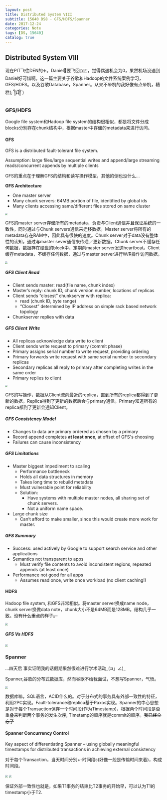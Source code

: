 ```yaml
---
layout: post
title: Distributed System VIII
subtitle: 15640 DS8 - GFS/HDFS/Spanner
date: 2017-12-24
categories: Note
tags: [DS, 15640]
catalog: true
---
```


## Distributed System VIII

现在PIT飞往DEN的✈️。Daniel🎄要飞回🇩🇪，觉得偶遇机会为0，果然机场没遇到Daniel好可惜啊。这一篇主要关于谷歌和Hadoop的文件系统案例学习，GFS/HDFS。以及谷歌Database，Spanner。从来不晕机的我好像有点晕机，糟糕(;´༎ຶД༎ຶ`)

### GFS/HDFS

Google file system和Hadoop file system的结构很相似，都是将文件分成blocks分别存在chunk结构中，根据master中存储的metadata来进行访问。

#### GFS

GFS is a distributed fault-tolerant file system.

Assumption: large files/large sequential writes and append/large streaming reads/concurrent appends by multiple clients

GFS的重点在于理解GFS的结构和读写操作模型，其他的倒也没什么...

**GFS Architecture**

* One master server
* Many chunk servers: 64MB portion of file, identified by global ids
* Many clients accessing same/different files stored on same cluster

<img src="https://raw.githubusercontent.com/YijiaJin/Plot/master/gfs.png" style="zoom:45%">

GFS的master server存储所有的metadata，负责与Client通信并且保证系统的一致性，同时通过与Chunk servers通信来迁移数据。Master server将所有的metadata存在RAM中，因此具有很快的速度。Chunk server对于data没有整体性的认知，通过与master sever通信来传递／更新数据。Chunk server不缓存任何数据，数据存在硬盘的block中，定期向master server发送heartbeat。Client缓存metadata，不缓存任何数据，通过与master server进行W/R操作访问数据。

<img src="https://raw.githubusercontent.com/YijiaJin/Plot/master/gfs2.png" style="zoom:45%">

##### GFS Client Read

* Client sends master: read(file name, chunk index)
* Master’s reply: chunk ID, chunk version number, locations of replicas
* Client sends “closest” chunkserver with replica:
  * read (chunk ID, byte range)
  * “Closest” determined by IP address on simple rack based network topology
* Chunkserver replies with data

##### GFS Client Write

* All replicas acknowledge data write to client
* Client sends write request to primary (commit phase)
* Primary assigns serial number to write request, providing ordering
* Primary forwards write request with same serial number to secondary replicas
* Secondary replicas all reply to primary after completing writes in the same order
* Primary replies to client

<img src="https://raw.githubusercontent.com/YijiaJin/Plot/master/gfswrite.png" style="zoom:45%">

GFS的写操作，数据从Client流向最近的replica，直到所有的replica都得到了更新的数据。Replica得到了更新的数据后会与primary通信。Primary知道所有的replica都到了更新会通知Client。

##### GFS Consistency Model

* Changes to data are primary ordered as chosen by a primary
* Record append completes **at least once**, at offset of GFS's choosing
* Failures can cause inconsistency

##### GFS Limitations

* Master biggest impediment to scaling
  * Performance bottleneck
  * Holds all data structures in memory
  * Takes long time to rebuild metadata
  * Must vulnerable point for reliability
  * Solution:
    * Have systems with multiple master nodes, all sharing set of chunk servers.
    * Not a uniform name space.
* Large chunk size
  * Can’t afford to make smaller, since this would create more work for master. 

##### GFS Summary

* Success: used actively by Google to support search service and other applications
* Semantics not transparent to apps
  * Must verify file contents to avoid inconsistent regions, repeated appends (at least once)
* Performance not good for all apps
  * Assumes read once, write once workload (no client caching!)

#### HDFS

Hadoop file system, 和GFS非常相似。将master server换成name node，chunk server换做data note，chunk大小不是64MB而是128MB。结构几乎一致。~~没有什么重点的样子。~~

<img src="https://raw.githubusercontent.com/YijiaJin/Plot/master/hdfs.png" style="zoom:50%">

##### GFS Vs HDFS

<img src="https://raw.githubusercontent.com/YijiaJin/Plot/master/gfsVShdfs.png" style="zoom:50%">

 ### Spanner

...四天后 事实证明我的话假期果然很难进行学术活动\_(:з」∠)\_

Spanner,谷歌的分布式数据库，然而谷歌不给我面试，不想写Spanner，气愤。

<img src="https://raw.githubusercontent.com/YijiaJin/Plot/master/spanner.png" style="zoom:50%">

数据库嘛，SQL语言，ACID什么的。对于分布式的事务具有外部一致性的特征，利用2PC实现。Fault-tolerance和replica基于Paxos实现。Spanner的中心思想是对于每个Transaction保存一个时间段(作为Timestamp)，根据两个时间段是否重叠来判断两个事务的发生次序, Timetamp的顺序就是commit的顺序。~~我已经全忘了~~

#### Spanner Concurrency Control

Key aspect of differentiating Spanner – using globally meaningful timestamps for distributed transactions in achieving external consistency

对于每个Transaction，当天时间分别+-时间段ε(好像一般是传输时间来着)，构成时间段。

<img src="https://raw.githubusercontent.com/YijiaJin/Plot/master/spannertime.png" style="zoom:50%">

<img src="https://raw.githubusercontent.com/YijiaJin/Plot/master/ttapi.png" style="zoom:50%">

保证外部一致性也就是，如果T1事务的结束比T2事务的开始早，可以认为T1的timestamp小于T2.